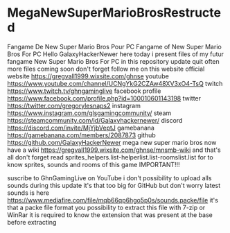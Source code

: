 # MegaNewSuperMarioBrosRestructed
Fangame De New Super Mario Bros Pour PC
Fangame of New Super Mario Bros For PC
Hello GalaxyHackerNewer here today i present files of my futur fangame New Super Mario Bros For PC in this repository update quit often
more files coming soon
don't forget follow me on this website
official website https://gregvall1999.wixsite.com/ghnse
youtube https://www.youtube.com/channel/UCNgYkG2CZAw48XV3xO4-TsQ
twitch https://www.twitch.tv/ghngaminglive
facebook profile https://www.facebook.com/profile.php?id=100010601143198
twitter https://twitter.com/gregorylesnaps2
instagram https://www.instagram.com/glsgamingcommunity/
steam https://steamcommunity.com/id/Galaxyhackernewer/
discord https://discord.com/invite/MjYjbVeptJ
gamebanana https://gamebanana.com/members/2087873
github https://github.com/GalaxyHackerNewer
mega new super mario bros now have a wiki https://gregvall1999.wixsite.com/ghnse/mnsmb-wiki
and that's all don't forget read sprites_helpers.list-helperlist.list-roomslist.list
for to know sprites, sounds and rooms of this game IMPORTANT!!!


suscribe to GhnGamingLive on YouTube
i don't possibility to upload alls sounds during this update it's that too big for GitHub but don't worry latest sounds is here https://www.mediafire.com/file/mqb66qp6hgo5p0s/sounds.packe/file it's that a packe file format you possibility to extract this file
with 7-zip or WinRar it is required to know the extension that was present at the base before extracting
